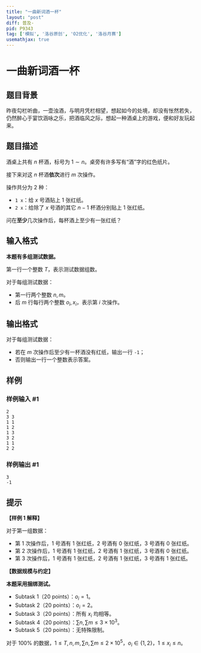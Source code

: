 ```yaml
---
title: "一曲新词酒一杯"
layout: "post"
diff: 普及-
pid: P9343
tag: ['模拟', '洛谷原创', 'O2优化', '洛谷月赛']
usemathjax: true
---
```


# 一曲新词酒一杯
## 题目背景

昨夜勾栏听曲，一壶浊酒，与明月凭栏相望，想起如今的处境，却没有怅然若失，仍然醉心于宴饮涵咏之乐，把酒临风之际，想起一种酒桌上的游戏，便和好友玩起来。
## 题目描述

酒桌上共有 $n$ 杯酒，标号为 $1\sim n$。桌旁有许多写有“酒”字的红色纸片。

接下来对这 $n$ 杯酒**依次**进行 $m$ 次操作。

操作共分为 $2$ 种：

- `1 x`：给 $x$ 号酒贴上 $1$ 张红纸。
- `2 x`：给除了 $x$ 号酒的其它 $n-1$ 杯酒分别贴上 $1$ 张红纸。

问在**至少**几次操作后，每杯酒上至少有一张红纸？

## 输入格式

**本题有多组测试数据。**

第一行一个整数 $T$，表示测试数据组数。

对于每组测试数据：

- 第一行两个整数 $n,m$。
- 后 $m$ 行每行两个整数 $o_i,x_i$，表示第 $i$ 次操作。
## 输出格式

对于每组测试数据：

- 若在 $m$ 次操作后至少有一杯酒没有红纸，输出一行 `-1`；
- 否则输出一行一个整数表示答案。
## 样例

### 样例输入 #1
```
2
3 3
1 1
1 2
1 3
3 2
1 1
2 2
```
### 样例输出 #1
```
3
-1
```
## 提示

**【样例 1 解释】**

对于第一组数据：

- 第 $1$ 次操作后，$1$ 号酒有 $1$ 张红纸，$2$ 号酒有 $0$ 张红纸，$3$ 号酒有 $0$ 张红纸。
- 第 $2$ 次操作后，$1$ 号酒有 $1$ 张红纸，$2$ 号酒有 $1$ 张红纸，$3$ 号酒有 $0$ 张红纸。
- 第 $3$ 次操作后，$1$ 号酒有 $1$ 张红纸，$2$ 号酒有 $1$ 张红纸，$3$ 号酒有 $1$ 张红纸。

**【数据规模与约定】**

**本题采用捆绑测试。**

-  Subtask 1（20 points）：$o_i=1$。
-  Subtask 2（20 points）：$o_i=2$。
-  Subtask 3（20 points）：所有 $x_i$ 均相等。
-  Subtask 4（20 points）：$\sum n,\sum m\le 3\times 10^3$。
-  Subtask 5（20 points）：无特殊限制。

对于 $100\%$ 的数据，$1\le T,n,m,\sum n,\sum m\le 2\times 10^5$，$o_i\in \{1,2\}$，$1\le x_i\le n$。
